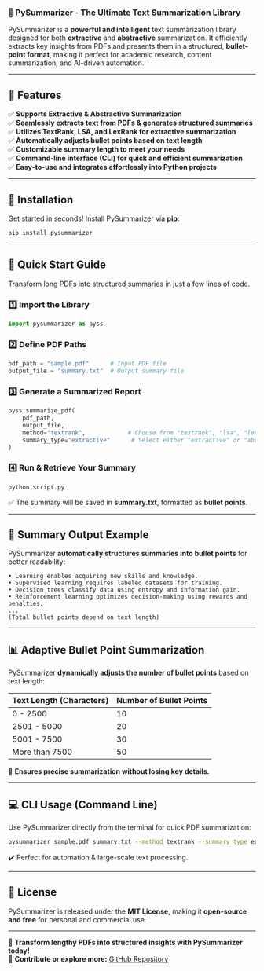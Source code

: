 ### **🚀 PySummarizer - The Ultimate Text Summarization Library**

PySummarizer is a **powerful and intelligent** text summarization library designed for both **extractive** and **abstractive** summarization. It efficiently extracts key insights from PDFs and presents them in a structured, **bullet-point format**, making it perfect for academic research, content summarization, and AI-driven automation.

---

## **🌟 Features**
✅ **Supports Extractive & Abstractive Summarization**  
✅ **Seamlessly extracts text from PDFs & generates structured summaries**  
✅ **Utilizes TextRank, LSA, and LexRank for extractive summarization**  
✅ **Automatically adjusts bullet points based on text length**  
✅ **Customizable summary length to meet your needs**  
✅ **Command-line interface (CLI) for quick and efficient summarization**  
✅ **Easy-to-use and integrates effortlessly into Python projects**  

---

## **📌 Installation**
Get started in seconds! Install PySummarizer via **pip**:
```bash
pip install pysummarizer
```

---

## **🚀 Quick Start Guide**
Transform long PDFs into structured summaries in just a few lines of code.  

### **1️⃣ Import the Library**
```python
import pysummarizer as pyss
```

### **2️⃣ Define PDF Paths**
```python
pdf_path = "sample.pdf"      # Input PDF file
output_file = "summary.txt"  # Output summary file
```

### **3️⃣ Generate a Summarized Report**
```python
pyss.summarize_pdf(
    pdf_path,
    output_file,
    method="textrank",            # Choose from "textrank", "lsa", "lexrank"
    summary_type="extractive"      # Select either "extractive" or "abstractive"
)
```

### **4️⃣ Run & Retrieve Your Summary**
```bash
python script.py
```
✅ The summary will be saved in **summary.txt**, formatted as **bullet points**.

---

## **📄 Summary Output Example**
PySummarizer **automatically structures summaries into bullet points** for better readability:

```
• Learning enables acquiring new skills and knowledge.
• Supervised learning requires labeled datasets for training.
• Decision trees classify data using entropy and information gain.
• Reinforcement learning optimizes decision-making using rewards and penalties.
...
(Total bullet points depend on text length)
```

---

## **📊 Adaptive Bullet Point Summarization**
PySummarizer **dynamically adjusts the number of bullet points** based on text length:

| **Text Length (Characters)** | **Number of Bullet Points** |
|------------------------------|-----------------------------|
| 0 - 2500                     | 10                          |
| 2501 - 5000                  | 20                          |
| 5001 - 7500                  | 30                          |
| More than 7500               | 50                          |

🔹 **Ensures precise summarization without losing key details.**  

---

## **💻 CLI Usage (Command Line)**
Use PySummarizer directly from the terminal for quick PDF summarization:
```bash
pysummarizer sample.pdf summary.txt --method textrank --summary_type extractive
```
✔️ Perfect for automation & large-scale text processing.

---

## **📜 License**
PySummarizer is released under the **MIT License**, making it **open-source and free** for personal and commercial use.

---

🎯 **Transform lengthy PDFs into structured insights with PySummarizer today!**  
🔗 **Contribute or explore more:** [GitHub Repository](https://github.com/fardeenKhadri/pysummarizer)  


